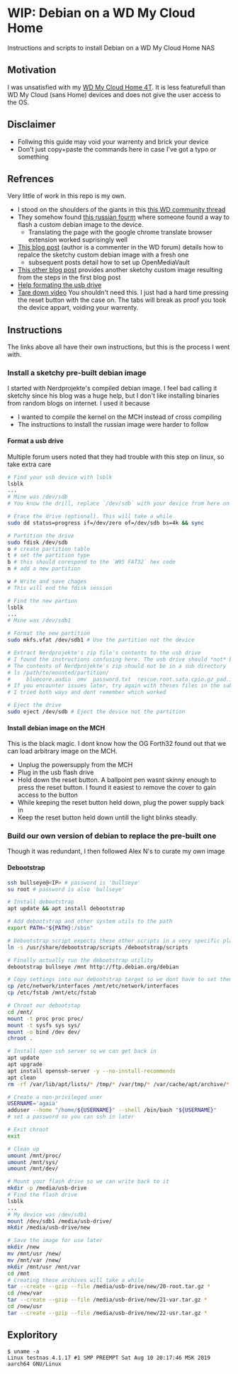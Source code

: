 # WIP: Debian on a WD My Cloud Home
Instructions and scripts to install Debian on a WD My Cloud Home NAS

## Motivation
I was unsatisfied with my [WD My Cloud Home 4T](https://www.westerndigital.com/products/cloud-storage/wd-my-cloud-home#WDBVXC0040HWT-NESN). It is less featurefull than WD My Cloud (sans Home) devices and does not give the user access to the OS.

## Disclaimer
* Follwing this guide may void your warrenty and brick your device
* Don't just copy+paste the commands here in case I've got a typo or something

## Refrences
Very little of work in this repo is my own.
* I stood on the shoulders of the giants in this [this WD community thread](https://community.wd.com/t/install-debian-on-wd-my-cloud-home/250061?page=2)
* They somehow found [this russian fourm](https://4pda.to/forum/index.php?showtopic=467828&st=12140#entry87961189)  where someone found a way to flash a custom debian image to the device.
    * Translating the page with the google chrome translate browser extension worked suprisingly well
* [This blog post](https://blog.loetzimmer.de/2020/09/debian-on-wd-my-cloud-home-single-bay.html) (author is a commenter in the WD forum) details how to repalce the sketchy custom debian image with a fresh one
    * subsequent posts detail how to set up OpenMediaVault
* [This other blog post](https://nerdprojekte.wordpress.com/2021/02/22/wd-my-cloud-home-to-linux-server-2-installation/) provides another sketchy custom image resulting from the steps in the first blog post
* [Help formating the usb drive](https://askubuntu.com/a/571340)
* [Tare down video](https://www.youtube.com/watch?v=CfLzUWs6R1c) You shouldn't need this. I just had a hard time pressing the reset button with the case on. The tabs will break as proof you took the device appart, voiding your warrenty.


## Instructions
The links above all have their own instructions, but this is the process I went with.


### Install a sketchy pre-built debian image
I started with Nerdprojekte's compiled debian image. I feel bad calling it sketchy since his blog was a huge help, but I don't like installing binaries from random blogs on internet.
I used it because
* I wanted to compile the kernel on the MCH instead of cross compiling
* The instructions to install the russian image were harder to follow


#### Format a usb drive
Multiple forum users noted that they had trouble with this step on linux, so take extra care
```bash
# Find your usb device with lsblk
lsblk
...
# Mine was /dev/sdb
# You know the drill, replace `/dev/sdb` with your device from here on out

# Erace the drive (optional). This will take a while
sudo dd status=progress if=/dev/zero of=/dev/sdb bs=4k && sync

# Partition the drive
sudo fdisk /dev/sdb
o # create partition table
t # set the partition type
b # this should corespond to the `W95 FAT32` hex code
n # add a new partition

w # Write and save chages
# This will end the fdisk session

# Find the new partion
lsblk
...
# Mine was /dev/sdb1

# Format the new partition
sudo mkfs.vfat /dev/sdb1 # Use the partition not the device

# Extract Nerdprojekte's zip file's contents to the usb drive
# I found the instructions confusing here. The usb drive should *not* be bootable
# The contents of Nerdprojekte's zip should not be in a sub directory
# ls /path/to/mounted/partition/
#     bluecore.audio  omv  password.txt  rescue.root.sata.cpio.gz_pad.img  rescue.sata.dtb  sata.uImage
# If you encounter issues later, try again with theses files in the subdirectory they came in
# I tried both ways and dont remember which worked

# Eject the drive
sudo eject /dev/sdb # Eject the device not the partition
```

#### Install debian image on the MCH
This is the black magic. I dont know how the OG Forth32 found out that we can load arbitrary image on the MCH.
* Unplug the powersupply from the MCH
* Plug in the usb flash drive
* Hold down the reset button. A ballpoint pen wasnt skinny enough to press the reset button. I found it easiest to remove the cover to gain access to the button
* While keeping the reset button held down, plug the power supply back in
* Keep the reset button held down untill the light blinks steadly. 


### Build our own version of debian to replace the pre-built one
Though it was redundant, I then followed Alex N's to curate my own image

#### Debootstrap

```bash
ssh bullseye@<IP> # password is 'bullseye'
su root # password is also 'bullseye'

# Install debootstrap
apt update && apt install debootstrap

# Add debootstrap and other system utils to the path
export PATH="${PATH}:/sbin"

# Debootstrap script expects these other scripts in a very specific place. Idk why they aren't installed to that location
ln -s /usr/share/debootstrap/scripts /debootstrap/scripts

# Finally actually run the debootstrap utility
debootstrap bullseye /mnt http://ftp.debian.org/debian

# Copy settings into our debootstrap target so we dont have to set them up again later
cp /etc/network/interfaces /mnt/etc/network/interfaces
cp /etc/fstab /mnt/etc/fstab

# Chroot our debootstap
cd /mnt/
mount -t proc proc proc/
mount -t sysfs sys sys/
mount -o bind /dev dev/
chroot .

# Install open ssh server so we can get back in
apt update
apt upgrade
apt install openssh-server -y --no-install-recommends
apt clean
rm -rf /var/lib/apt/lists/* /tmp/* /var/tmp/* /var/cache/apt/archive/*.deb

# Create a non-privileged user
USERNAME='agaia'
adduser --home "/home/${USERNAME}" --shell /bin/bash "${USERNAME}"
# set a password so you can ssh in later

# Exit chroot
exit

# Clean up
umount /mnt/proc/
umount /mnt/sys/
umount /mnt/dev/

# Mount your flash drive so we can write back to it
mkdir -p /media/usb-drive
# Find the flash drive
lsblk
...
# My device was /dev/sdb1
mount /dev/sdb1 /media/usb-drive/
mkdir /media/usb-drive/new

# Save the image for use later
mkdir /new
mv /mnt/usr /new/
mv /mnt/var /new/
mkdir /mnt/usr /mnt/var
cd /mnt
# Creating these archives will take a while
tar --create --gzip --file /media/usb-drive/new/20-root.tar.gz *
cd /new/var
tar --create --gzip --file /media/usb-drive/new/21-var.tar.gz *
cd /new/usr
tar --create --gzip --file /media/usb-drive/new/22-usr.tar.gz *

```



## Exploritory
```
$ uname -a
Linux testnas 4.1.17 #1 SMP PREEMPT Sat Aug 10 20:17:46 MSK 2019 aarch64 GNU/Linux
```
